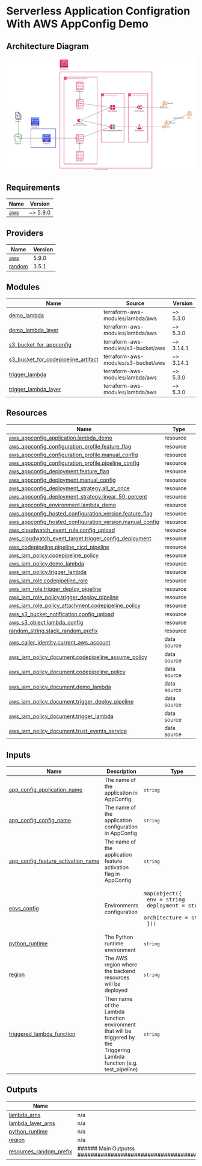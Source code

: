 # Serverless Application Configration With AWS AppConfig Demo 

## Architecture Diagram
![Architecture Diagram](./assets/images/appconfig-lambda-demo.svg)
<!-- BEGIN_TF_DOCS -->
## Requirements

| Name | Version |
|------|---------|
| <a name="requirement_aws"></a> [aws](#requirement\_aws) | ~> 5.9.0 |

## Providers

| Name | Version |
|------|---------|
| <a name="provider_aws"></a> [aws](#provider\_aws) | 5.9.0 |
| <a name="provider_random"></a> [random](#provider\_random) | 3.5.1 |

## Modules

| Name | Source | Version |
|------|--------|---------|
| <a name="module_demo_lambda"></a> [demo\_lambda](#module\_demo\_lambda) | terraform-aws-modules/lambda/aws | ~> 5.3.0 |
| <a name="module_demo_lambda_layer"></a> [demo\_lambda\_layer](#module\_demo\_lambda\_layer) | terraform-aws-modules/lambda/aws | ~> 5.3.0 |
| <a name="module_s3_bucket_for_appconfig"></a> [s3\_bucket\_for\_appconfig](#module\_s3\_bucket\_for\_appconfig) | terraform-aws-modules/s3-bucket/aws | ~> 3.14.1 |
| <a name="module_s3_bucket_for_codepipeline_artifact"></a> [s3\_bucket\_for\_codepipeline\_artifact](#module\_s3\_bucket\_for\_codepipeline\_artifact) | terraform-aws-modules/s3-bucket/aws | ~> 3.14.1 |
| <a name="module_trigger_lambda"></a> [trigger\_lambda](#module\_trigger\_lambda) | terraform-aws-modules/lambda/aws | ~> 5.3.0 |
| <a name="module_trigger_lambda_layer"></a> [trigger\_lambda\_layer](#module\_trigger\_lambda\_layer) | terraform-aws-modules/lambda/aws | ~> 5.3.0 |

## Resources

| Name | Type |
|------|------|
| [aws_appconfig_application.lambda_demo](https://registry.terraform.io/providers/hashicorp/aws/latest/docs/resources/appconfig_application) | resource |
| [aws_appconfig_configuration_profile.feature_flag](https://registry.terraform.io/providers/hashicorp/aws/latest/docs/resources/appconfig_configuration_profile) | resource |
| [aws_appconfig_configuration_profile.manual_config](https://registry.terraform.io/providers/hashicorp/aws/latest/docs/resources/appconfig_configuration_profile) | resource |
| [aws_appconfig_configuration_profile.pipeline_config](https://registry.terraform.io/providers/hashicorp/aws/latest/docs/resources/appconfig_configuration_profile) | resource |
| [aws_appconfig_deployment.feature_flag](https://registry.terraform.io/providers/hashicorp/aws/latest/docs/resources/appconfig_deployment) | resource |
| [aws_appconfig_deployment.manual_config](https://registry.terraform.io/providers/hashicorp/aws/latest/docs/resources/appconfig_deployment) | resource |
| [aws_appconfig_deployment_strategy.all_at_once](https://registry.terraform.io/providers/hashicorp/aws/latest/docs/resources/appconfig_deployment_strategy) | resource |
| [aws_appconfig_deployment_strategy.linear_50_percent](https://registry.terraform.io/providers/hashicorp/aws/latest/docs/resources/appconfig_deployment_strategy) | resource |
| [aws_appconfig_environment.lambda_demo](https://registry.terraform.io/providers/hashicorp/aws/latest/docs/resources/appconfig_environment) | resource |
| [aws_appconfig_hosted_configuration_version.feature_flag](https://registry.terraform.io/providers/hashicorp/aws/latest/docs/resources/appconfig_hosted_configuration_version) | resource |
| [aws_appconfig_hosted_configuration_version.manual_config](https://registry.terraform.io/providers/hashicorp/aws/latest/docs/resources/appconfig_hosted_configuration_version) | resource |
| [aws_cloudwatch_event_rule.config_upload](https://registry.terraform.io/providers/hashicorp/aws/latest/docs/resources/cloudwatch_event_rule) | resource |
| [aws_cloudwatch_event_target.trigger_config_deployment](https://registry.terraform.io/providers/hashicorp/aws/latest/docs/resources/cloudwatch_event_target) | resource |
| [aws_codepipeline.pipeline_cicd_pipeline](https://registry.terraform.io/providers/hashicorp/aws/latest/docs/resources/codepipeline) | resource |
| [aws_iam_policy.codepipeline_policy](https://registry.terraform.io/providers/hashicorp/aws/latest/docs/resources/iam_policy) | resource |
| [aws_iam_policy.demo_lambda](https://registry.terraform.io/providers/hashicorp/aws/latest/docs/resources/iam_policy) | resource |
| [aws_iam_policy.trigger_lambda](https://registry.terraform.io/providers/hashicorp/aws/latest/docs/resources/iam_policy) | resource |
| [aws_iam_role.codepipeline_role](https://registry.terraform.io/providers/hashicorp/aws/latest/docs/resources/iam_role) | resource |
| [aws_iam_role.trigger_deploy_pipeline](https://registry.terraform.io/providers/hashicorp/aws/latest/docs/resources/iam_role) | resource |
| [aws_iam_role_policy.trigger_deploy_pipeline](https://registry.terraform.io/providers/hashicorp/aws/latest/docs/resources/iam_role_policy) | resource |
| [aws_iam_role_policy_attachment.codepipeline_policy](https://registry.terraform.io/providers/hashicorp/aws/latest/docs/resources/iam_role_policy_attachment) | resource |
| [aws_s3_bucket_notification.config_upload](https://registry.terraform.io/providers/hashicorp/aws/latest/docs/resources/s3_bucket_notification) | resource |
| [aws_s3_object.lambda_config](https://registry.terraform.io/providers/hashicorp/aws/latest/docs/resources/s3_object) | resource |
| [random_string.stack_random_prefix](https://registry.terraform.io/providers/hashicorp/random/latest/docs/resources/string) | resource |
| [aws_caller_identity.current_aws_account](https://registry.terraform.io/providers/hashicorp/aws/latest/docs/data-sources/caller_identity) | data source |
| [aws_iam_policy_document.codepipeline_assume_policy](https://registry.terraform.io/providers/hashicorp/aws/latest/docs/data-sources/iam_policy_document) | data source |
| [aws_iam_policy_document.codepipeline_policy](https://registry.terraform.io/providers/hashicorp/aws/latest/docs/data-sources/iam_policy_document) | data source |
| [aws_iam_policy_document.demo_lambda](https://registry.terraform.io/providers/hashicorp/aws/latest/docs/data-sources/iam_policy_document) | data source |
| [aws_iam_policy_document.trigger_deploy_pipeline](https://registry.terraform.io/providers/hashicorp/aws/latest/docs/data-sources/iam_policy_document) | data source |
| [aws_iam_policy_document.trigger_lambda](https://registry.terraform.io/providers/hashicorp/aws/latest/docs/data-sources/iam_policy_document) | data source |
| [aws_iam_policy_document.trust_events_service](https://registry.terraform.io/providers/hashicorp/aws/latest/docs/data-sources/iam_policy_document) | data source |

## Inputs

| Name | Description | Type | Default | Required |
|------|-------------|------|---------|:--------:|
| <a name="input_app_config_application_name"></a> [app\_config\_application\_name](#input\_app\_config\_application\_name) | The name of the application in AppConfig | `string` | `"lambda-demo"` | no |
| <a name="input_app_config_config_name"></a> [app\_config\_config\_name](#input\_app\_config\_config\_name) | The name of the application configuration in AppConfig | `string` | `"lambda-config"` | no |
| <a name="input_app_config_feature_activation_name"></a> [app\_config\_feature\_activation\_name](#input\_app\_config\_feature\_activation\_name) | The name of the application feature activation flag in AppConfig | `string` | `"lambda-feature-activation"` | no |
| <a name="input_envs_config"></a> [envs\_config](#input\_envs\_config) | Environments configuration | <pre>map(object({<br>    env          = string<br>    deployment   = string<br>    architecture = string<br>  }))</pre> | n/a | yes |
| <a name="input_python_runtime"></a> [python\_runtime](#input\_python\_runtime) | The Python runtime environment | `string` | `"python3.9"` | no |
| <a name="input_region"></a> [region](#input\_region) | The AWS region where the backend resources will be deployed | `string` | `"eu-west-1"` | no |
| <a name="input_triggered_lambda_function"></a> [triggered\_lambda\_function](#input\_triggered\_lambda\_function) | Then name of the Lambda function environment that will be triggered by the Triggering Lambda function (e.g. test\_pipeline) | `string` | `"test_pipeline"` | no |

## Outputs

| Name | Description |
|------|-------------|
| <a name="output_lambda_arns"></a> [lambda\_arns](#output\_lambda\_arns) | n/a |
| <a name="output_lambda_layer_arns"></a> [lambda\_layer\_arns](#output\_lambda\_layer\_arns) | n/a |
| <a name="output_python_runtime"></a> [python\_runtime](#output\_python\_runtime) | n/a |
| <a name="output_region"></a> [region](#output\_region) | n/a |
| <a name="output_resources_random_prefix"></a> [resources\_random\_prefix](#output\_resources\_random\_prefix) | ######  Main Outputss ################################################################################################ |
<!-- END_TF_DOCS -->